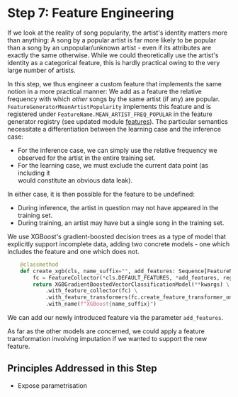 # Step 7: Feature Engineering

If we look at the reality of song popularity, the artist's identity matters more
than anything: 
A song by a popular artist is far more likely to be popular than a song by an unpopular/unknown
artist - even if its attributes are exactly the same otherwise.
While we could theoretically use the artist's identity as a categorical feature,
this is hardly practical owing to the very large number of artists.

In this step, we thus engineer a custom feature that implements the same notion in a
more practical manner:
We add as a feature the relative frequency with which *other* songs by the same
artist (if any) are popular.
`FeatureGeneratorMeanArtistPopularity` implements this feature and is registered
under `FeatureName.MEAN_ARTIST_FREQ_POPULAR` in the feature generator registry (see updated module [features](songpop/features.py)).
The particular semantics necessitate a differentiation between the learning case
and the inference case:
  * For the inference case, we can simply use the relative frequency we observed
    for the artist in the entire training set.
  * For the learning case, we must exclude the current data point (as including it  
    would constitute an obvious data leak).

In either case, it is then possible for the feature to be undefined:
  * During inference, the artist in question may not have appeared in the training set.
  * During training, an artist may have but a single song in the training set.

We use XGBoost's gradient-boosted decision trees as a type of model that explicitly
support incomplete data, adding two concrete models - one which includes the feature and
one which does not.

```python
    @classmethod
    def create_xgb(cls, name_suffix="", add_features: Sequence[FeatureName] = (), **kwargs):
        fc = FeatureCollector(*cls.DEFAULT_FEATURES, *add_features, registry=registry)
        return XGBGradientBoostedVectorClassificationModel(**kwargs) \
            .with_feature_collector(fc) \
            .with_feature_transformers(fc.create_feature_transformer_one_hot_encoder()) \
            .with_name(f"XGBoost{name_suffix}")
```

We can add our newly introduced feature via the parameter `add_features`.

As far as the other models are concerned, we could apply a feature transformation involving
imputation if we  wanted to support the new feature.

## Principles Addressed in this Step

* Expose parametrisation